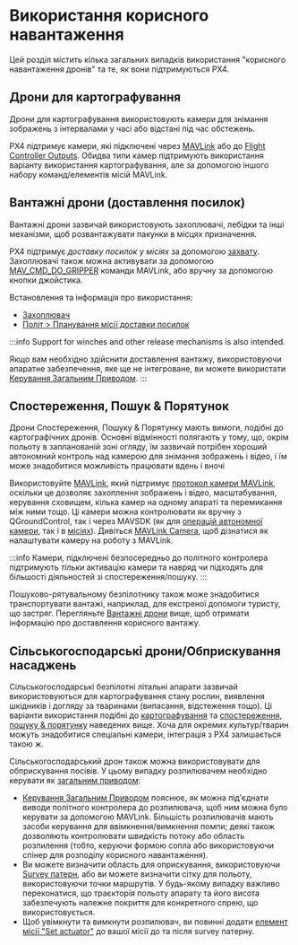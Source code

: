 # Використання корисного навантаження

Цей розділ містить кілька загальних випадків використання "корисного навантаження дронів" та те, як вони підтримуються PX4.

## Дрони для картографування

Дрони для картографування використовують камери для знімання зображень з інтервалами у часі або відстані під час обстежень.

PX4 підтримує камери, які підключені через [MAVLink](../camera/mavlink_v2_camera.md) або до [Flight Controller Outputs](../camera/fc_connected_camera.md).
Обидва типи камер підтримують використання варіанту використання картографування, але за допомогою іншого набору команд/елементів місій MAVLink.

## Вантажні дрони (доставлення посилок)

Вантажні дрони зазвичай використовують захоплювачі, лебідки та інші механізми, щоб розвантажувати пакунки в місцях призначення.

PX4 підтримує _доставку посилок у місіях_ за допомогою [захвату](../peripherals/gripper.md).
Захоплювачі також можна активувати за допомогою [MAV_CMD_DO_GRIPPER](https://mavlink.io/en/messages/common.html#MAV_CMD_DO_GRIPPER) команди MAVLink, або вручну за допомогою кнопки джойстика.

Встановлення та інформація про використання:

- [Захоплювач](../peripherals/gripper.md)
- [Політ > Планування місії доставки посилок](../flying/package_delivery_mission.md)

:::info
Support for winches and other release mechanisms is also intended.

Якщо вам необхідно здійснити доставлення вантажу, використовуючи апаратне забезпечення, яке ще не інтегроване, ви можете використати [Керування Загальним Приводом](../payloads/generic_actuator_control.md).
:::

## Спостереження, Пошук & Порятунок

Дрони Спостереження, Пошуку & Порятунку мають вимоги, подібні до картографічних дронів.
Основні відмінності полягають у тому, що, окрім польоту в запланованій зоні огляду, їм зазвичай потрібен хороший автономний контроль над камерою для знімання зображень і відео, і їм може знадобитися можливість працювати вдень і вночі

Використовуйте [MAVLink](../camera/mavlink_v2_camera.md), який підтримує [протокол камери MAVLink](https://mavlink.io/en/services/camera.html), оскільки це дозволяє захоплення зображень і відео, масштабування, керування сховищем, кілька камер на одному апараті та перемикання між ними тощо.
Ці камери можна контролювати як вручну з QGroundControl, так і через MAVSDK (як для [операцій автономної камери](https://mavsdk.mavlink.io/main/en/cpp/api_reference/classmavsdk_1_1_camera.html), так і в [місіях](https://mavsdk.mavlink.io/main/en/cpp/api_reference/structmavsdk_1_1_mission_1_1_mission_item.html#structmavsdk_1_1_mission_1_1_mission_item_1a0299fbbe7c7b03bc43eb116f96b48df4)).
Дивіться [MAVLink Camera](../camera/mavlink_v2_camera.md), щоб дізнатися як налаштувати камеру на роботу з MAVLink.

:::info
Камери, підключені безпосередньо до політного контролера підтримують _тільки_ активацію камери та навряд чи підходять для більшості діяльностей зі спостереження/пошуку.
:::

Пошуково-рятувальному безпілотнику також може знадобитися транспортувати вантажі, наприклад, для екстреної допомоги туристу, що застряг.
Перегляньте [Вантажні дрони](#cargo-drones-package-delivery) вище, щоб отримати інформацію про доставлення корисного вантажу.

## Сільськогосподарські дрони/Обприскування насаджень

Сільськогосподарські безпілотні літальні апарати зазвичай використовуються для картографування стану рослин, виявлення шкідників і догляду за тваринами (випасання, відстеження тощо).
Ці варіанти використання подібні до [картографування](#mapping-drones) та [спостереження, пошуку & порятунку](#surveillance-search-rescue) наведених вище.
Хоча для окремих культур/тварин можуть знадобитися спеціальні камери, інтеграція з PX4 залишається такою ж.

Сільськогосподарський дрон також можна використовувати для обприскування посівів.
У цьому випадку розпилювачем необхідно керувати як [загальним приводом](../payloads/generic_actuator_control.md):

- [Керування Загальним Приводом](../payloads/generic_actuator_control.md#generic-actuator-control-with-mavlink) пояснює, як можна під'єднати виводи політного контролера до розпилювача, щоб ним можна було керувати за допомогою MAVLink.
  Більшість розпилювачів мають засоби керування для ввімкнення/вимкнення помпи; деякі також дозволяють контролювати швидкість потоку або область розпилення (тобто, керуючи формою сопла або використовуючи спінер для розподілу корисного навантаження).
- Ви можете визначити область для оприскування, використовуючи [Survey патерн](https://docs.qgroundcontrol.com/master/en/qgc-user-guide/plan_view/pattern_survey.html), або ви можете визначити сітку для польоту, використовуючи точки маршрутів.
  У будь-якому випадку важливо переконатися, що траєкторія польоту апарату та його висота забезпечують належне покриття для конкретного спрею, що використовується.
- Щоб увімкнути та вимкнути розпилювач, ви повинні додати [елемент місії "Set actuator"](../payloads/generic_actuator_control.md#generic-actuator-control-in-missions) до вашої місії до та після survey патерну.
